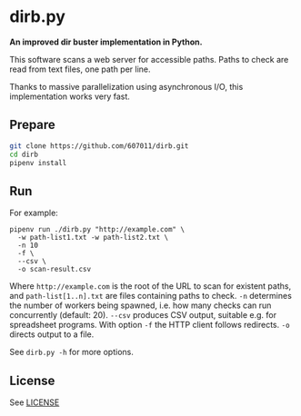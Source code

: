 # dirb.py

**An improved dir buster implementation in Python.**

This software scans a web server for accessible paths. Paths to check are read from text files, one path per line.

Thanks to massive parallelization using asynchronous I/O, this implementation works very fast.

## Prepare

```bash
git clone https://github.com/607011/dirb.git
cd dirb
pipenv install
```

## Run

For example:

```
pipenv run ./dirb.py "http://example.com" \
  -w path-list1.txt -w path-list2.txt \
  -n 10
  -f \
  --csv \
  -o scan-result.csv
```

Where `http://example.com` is the root of the URL to scan for existent paths, and `path-list[1..n].txt` are files containing paths to check. 
`-n` determines the number of workers being spawned, i.e. how many checks can run concurrently (default: 20).
`--csv` produces CSV output, suitable e.g. for spreadsheet programs.
With option `-f` the HTTP client follows redirects.
`-o` directs output to a file.

See `dirb.py -h` for more options.


## License

See [LICENSE](LICENSE)
